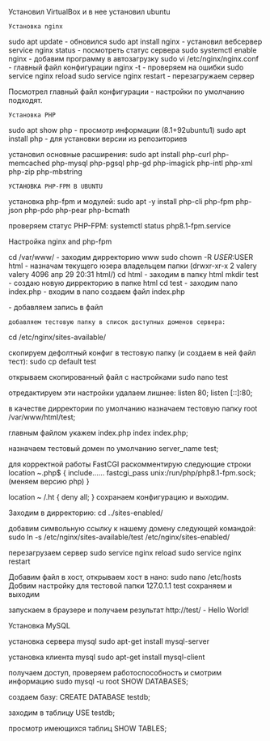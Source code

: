 Установил VirtualBox  и в нее установил ubuntu

	Установка nginx
sudo apt update			 - обновился
sudo apt install nginx		 - установил вебсервер
service nginx status		 - посмотреть статус сервера
sudo systemctl enable nginx	 - добавим программу в автозагрузку
sudo vi /etc/nginx/nginx.conf	 - главный файл конфигурации
nginx -t			 - проверяем на ошибки
sudo service nginx reload
sudo service nginx restart	 - перезагружаем сервер

Посмотрел главный файл конфигурации - настройки по умолчанию подходят.


	Установка PHP
sudo apt show php		- просмотр информации (8.1+92ubuntu1)
sudo apt install php		- для установки версии из репозиториев

установил основные расширения:
sudo apt install php-curl php-memcached php-mysql php-pgsql php-gd 
php-imagick php-intl php-xml php-zip php-mbstring


	УСТАНОВКА PHP-FPM В UBUNTU
установка php-fpm и модулей:
sudo apt -y install php-cli php-fpm php-json php-pdo php-pear php-bcmath

проверяем статус PHP-FPM:
systemctl status php8.1-fpm.service


Настройка nginx and php-fpm

cd /var/www/			- заходим дирректорию www
sudo chown -R $USER:$USER html	- назначам текущего юзера владельцем папки
(drwxr-xr-x  2 valery valery 4096 апр 29 20:31 html/)
cd html				- заходим в папку html
mkdir test			- создаю новую дирректорию в папке html
cd test				- заходим
nano index.php			- входим в nano создаем файл index.php
<?php echo 'Hello World!' ?>	- добавляем запись в файл

	добавляем тестовую папку в список доступных доменов сервера:
cd /etc/nginx/sites-available/ 

скопируем дефолтный конфиг в тестовую папку (и создаем в ней файл тест):
sudo cp default test

открываем скопированный файл с настройками
sudo nano test

отредактируем эти настройки
удалаем лишнее:
listen 80;
listen [::]:80;

в качестве дирректории по умолчанию назначаем тестовую папку
root /var/www/html/test;

главным файлом укажем index.php
index index.php;

назначаем тестовый домен по умолчанию
server_name test;

для корректной работы FastCGI раскомментирую следующие строки
location ~\.php$ {
	include......
	fastcgi_pass unix:/run/php/php8.1-fpm.sock; (меняем версию php)
}

location ~ /\.ht {
	deny all;
}
сохранаем конфигурацию и выходим.


Заходим в дирректорию:
cd ../sites-enabled/

добавим символьную ссылку к нашему домену следующей командой:
sudo ln -s /etc/nginx/sites-available/test /etc/nginx/sites-enabled/

перезагрузаем сервер
sudo service nginx reload
sudo service nginx restart

Добавим файл в хост, открываем хост в нано:
sudo nano /etc/hosts
Добвим настройку для тестовой папки
127.0.1.1	test
сохраняем и выходим

запускаем в браузере и получаем результат
http://test/ - Hello World!


Установка MySQL

установка сервера mysql
sudo apt-get install mysql-server

установка клиента mysql
sudo apt-get install mysql-client

получаем доступ, проверяем работоспособность и смотрим информацию
sudo mysql -u root
SHOW DATABASES;

создаем базу:
CREATE DATABASE testdb;

заходим в таблицу
USE testdb;

просмотр имеющихся таблиц
SHOW TABLES;


